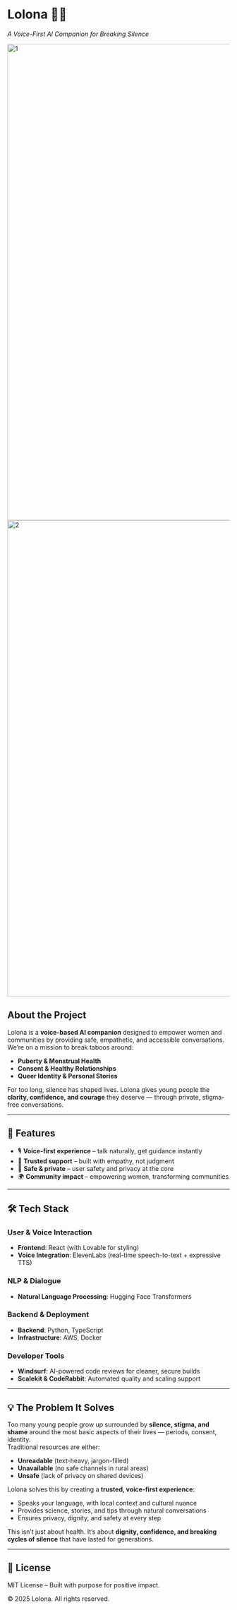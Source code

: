 # Lolona 💬✨  
*A Voice-First AI Companion for Breaking Silence*  

<img width="1920" height="1080" alt="1" src="https://github.com/user-attachments/assets/7a80ed63-9bcf-4108-b47c-453cb0b5d85c" />
<img width="1920" height="1080" alt="2" src="https://github.com/user-attachments/assets/8d65ac88-463f-4440-be43-1d0702184cce" />

## About the Project  
Lolona is a **voice-based AI companion** designed to empower women and communities by providing safe, empathetic, and accessible conversations.  
We’re on a mission to break taboos around:  

- **Puberty & Menstrual Health**  
- **Consent & Healthy Relationships**  
- **Queer Identity & Personal Stories**  

For too long, silence has shaped lives. Lolona gives young people the **clarity, confidence, and courage** they deserve — through private, stigma-free conversations.  

---

## 🚀 Features  
- 🎙️ **Voice-first experience** – talk naturally, get guidance instantly  
- 🤝 **Trusted support** – built with empathy, not judgment  
- 🔐 **Safe & private** – user safety and privacy at the core  
- 🌍 **Community impact** – empowering women, transforming communities  

---

## 🛠️ Tech Stack  

### User & Voice Interaction  
- **Frontend**: React (with Lovable for styling)  
- **Voice Integration**: ElevenLabs (real-time speech-to-text + expressive TTS)  

### NLP & Dialogue  
- **Natural Language Processing**: Hugging Face Transformers  

### Backend & Deployment  
- **Backend**: Python, TypeScript
- **Infrastructure**: AWS, Docker  

### Developer Tools  
- **Windsurf**: AI-powered code reviews for cleaner, secure builds  
- **Scalekit & CodeRabbit**: Automated quality and scaling support  

---

## 💡 The Problem It Solves  
Too many young people grow up surrounded by **silence, stigma, and shame** around the most basic aspects of their lives — periods, consent, identity.  
Traditional resources are either:  

- **Unreadable** (text-heavy, jargon-filled)  
- **Unavailable** (no safe channels in rural areas)  
- **Unsafe** (lack of privacy on shared devices)  

Lolona solves this by creating a **trusted, voice-first experience**:  

- Speaks your language, with local context and cultural nuance  
- Provides science, stories, and tips through natural conversations  
- Ensures privacy, dignity, and safety at every step  

This isn’t just about health. It’s about **dignity, confidence, and breaking cycles of silence** that have lasted for generations.  

---

## 📜 License  
MIT License – Built with purpose for positive impact.  

© 2025 Lolona. All rights reserved.  
